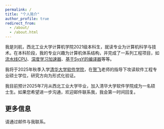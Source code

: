 ```yaml
---
permalink: /
title: "个人简介"
author_profile: true
redirect_from: 
  - /about/
  - /about.html
---
```


我是刘航，西北工业大学计算机学院2021级本科生，就读专业为计算机科学与技术。在本科阶段，我的专业兴趣为计算机体系结构，并完成了一系列工程项目，如[流水线CPU](https://github.com/ykykzq/SimpleCPU)、[深度学习加速器](https://github.com/ykykzq/CNN_Accelerator)、[基于SysY的编译器](https://github.com/ykykzq/SimpleCompiler)等等。

我将于2025年秋季入学[清华大学](https://www.tsinghua.edu.cn/)[软件学院](https://www.thss.tsinghua.edu.cn/index.htm)，在[贺飞](https://feihe.github.io)老师的指导下攻读软件工程专业硕士学位，研究方向为形式化验证。

我目前预计2025年7月从西北工业大学毕业，加入清华大学软件学院成为一名硕士生。如果您希望进一步沟通，欢迎邮件联系我，我会第一时间回复。

更多信息
------
请通过邮件与我联系。
